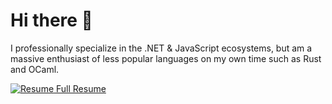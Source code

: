 # Hi there 👋

I professionally specialize in the .NET & JavaScript ecosystems, but am a massive enthusiast of less popular languages on my own time such as Rust and OCaml.

[![Resume](https://user-images.githubusercontent.com/10255546/88966946-1e563d00-d27b-11ea-8261-3ee7b1330cd9.png) Full Resume](https://knyzorg.github.io/Resume/)


<!--
**knyzorg/knyzorg** is a ✨ _special_ ✨ repository because its `README.md` (this file) appears on your GitHub profile.

Here are some ideas to get you started:

- 🔭 I’m currently working on ...
- 🌱 I’m currently learning ...
- 👯 I’m looking to collaborate on ...
- 🤔 I’m looking for help with ...
- 💬 Ask me about ...
- 📫 How to reach me: ...
- 😄 Pronouns: ...
- ⚡ Fun fact: ...
-->
